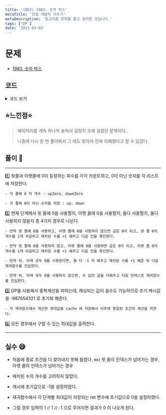 ```yaml
---
title: '[BOJ] 1983. 숫자 박스'
metaTitle: '만렙 개발자 키우기'
metaDescription: '알고리즘 문제를 풀고 정리한 곳입니다.'
tags: ['DP']
date: '2021-03-03'
---
```


# 문제
- [1983. 숫자 박스](https://www.acmicpc.net/problem/1983)

## 코드

<details><summary> 코드 보기 </summary>

``` java
import java.io.BufferedReader;
import java.io.IOException;
import java.io.InputStreamReader;
import java.util.*;

public class Q1983 {
    final static int INF = 987654321;
    static int n, upZero = 0, downZero = 0, cache[][][]; // [up idx][down idx][matched]
    static List<Integer> up = new ArrayList<>();
    static List<Integer> down = new ArrayList<>();
    public static void main(String[] args) throws IOException {
        init();
        System.out.println(solution(upZero, downZero, 0, 0, 0));
    }

    private static int solution(int uz, int dz, int ui, int di, int matched) {
        if(matched == n){
            if(uz == 0 && dz == 0 && ui == up.size() && di == down.size())
                return 0;
            else
                return -INF;
        }
        if(ui == up.size()){
            if(uz == n - matched) return 0;
            return -INF;
        }
        if(di == down.size()){
            if(dz == n - matched) return 0;
            return -INF;
        }

        int ret = cache[ui][di][matched];
        if(ret != -INF) return ret;
        ret = -INF;

        // 위에 줄 0, 아래 줄 숫자 사용
        if(uz > 0)
            ret = Math.max(ret, solution(uz - 1, dz, ui, di + 1, matched + 1));

        // 위에 줄 숫자, 아래 줄 0 사용
        if(dz > 0)
            ret = Math.max(ret, solution(uz, dz - 1, ui + 1, di, matched + 1));

        // 위.아래 줄 0 사용
        if(uz > 0 && dz > 0)
            ret = Math.max(ret, solution(uz - 1, dz - 1, ui, di, matched + 1));

        // 위.아래 줄 숫자 사용
        int score = up.get(ui) * down.get(di);
        ret = Math.max(ret, score + solution(uz, dz, ui + 1, di + 1, matched + 1));

        return cache[ui][di][matched] = ret;
    }

    private static void init() throws IOException {
        BufferedReader br = new BufferedReader(new InputStreamReader(System.in));
        n = Integer.parseInt(br.readLine());
        StringTokenizer st;
        st = new StringTokenizer(br.readLine());
        for (int j = 0; j < n; j++) {
            int value = stoi(st.nextToken());
            if(value == 0) upZero += 1;
            else up.add(value);
        }
        st = new StringTokenizer(br.readLine());
        for (int j = 0; j < n; j++) {
            int value = stoi(st.nextToken());
            if(value == 0) downZero += 1;
            else down.add(value);
        }
        cache = new int[up.size() + 1][down.size() + 1][n + 1];
        for (int i = 0; i <= up.size(); i++) {
            for (int j = 0; j <= down.size(); j++) {
                Arrays.fill(cache[i][j], -INF);
            }
        }
    }

    private static Integer stoi(String str) {
        return Integer.parseInt(str);
    }
}
```

</details>

## ⭐️느낀점⭐️
> 예외처리를 계속 하나씩 놓쳐서 굉장히 오래 걸렸던 문제이다..
>
> 나중에 다시 한 번 풀어봐서 그 때도 맞아야 진짜 이해했다고 할 수 있겠다.

## 풀이 📣
<hr/>

1️⃣ 윗줄과 아랫줄에 0이 등장하는 회수를 각각 카운트하고, 0이 아닌 숫자를 각 리스트에 저장한다.

    - 각 줄에 0 의 개수 : upZero, downZero

    - 각 줄에 0이 아닌 숫자들 저장 : up, down


2️⃣ 현재 단계에서 윗 줄에 0을 사용할지, 아랫 줄에 0을 사용할지, 둘다 사용할지, 둘다 사용하지 않을지 총 4가지 경우로 나뉜다.

    - 만약 윗 줄에 0을 사용하고, 아랫 줄에 0을 사용하지 않으면 곱은 0이 되고, 윗 줄 0의 개수를 1개 차감하고 매치된 수를 +1 해주고 다음 칸을 확인한다.

    - 만약 윗 줄에 0을 사용하지 않고, 아랫 줄에 0을 사용하면 곱은 0이 되고, 아랫 줄 0의 개수를 1개 차감하고 매치된 수를 +1 해주고 다음 칸을 확인한다.

    - 만약 위. 아래 모두 0을 사용한다면, 둘 다 -1 씩 해주고 매치된 수를 +1 해준 뒤 다음 재귀함수를 진입한다.

    - 만약 위. 아래 모두 0을 사용하지 않으면, 두 값의 곱을 더해주고 다음 인덱스로 재귀함수를 진입한다.


3️⃣ DP를 사용해서 중복계산을 피하는데, 캐싱되는 값이 음수도 가능하므로 초기 캐시값을 -987654321 로 초기화 해준다.

    - 각 재귀함수에서 계산한 최대값을 cache 에 저장해서 이후에 동일한 조건의 계산을 피한다.


4️⃣ 모든 경우에서 구할 수 있는 최대값을 출력한다.

<hr/>

## 실수 😅

- 처음에 종료 조건을 다 찾아내지 못해 틀렸다. ex) 윗 줄의 인덱스가 넘어가는 경우, 아랫 줄의 인덱스가 넘어가는 경우

- 매치된 수의 개수를 고려하지 않았다.

- 캐시에 초기값으로 -1을 설정하였다.

- 재귀함수에서 각 단계별 최대값이 저장되는 ret 변수에 초기값으로 0을 설정하였다.

- 그럴 경우 입력이 1 // 1 // -1 으로 주어지면 결과가 0 이 나오게 된다.
